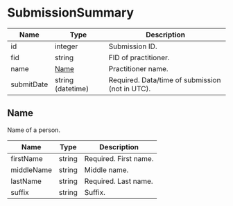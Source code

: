 # SubmissionSummary

| Name | Type | Description |
| - | - | - |
| id | integer | Submission ID. |
| fid | string | FID of practitioner. |
| name | [Name](#name) | Practitioner name. |
| submitDate | string (datetime) | Required. Data/time of submission (not in UTC). |

## Name

Name of a person.

| Name | Type | Description |
| - | - | - |
| firstName | string | Required. First name. |
| middleName | string | Middle name. |
| lastName | string | Required. Last name. |
| suffix | string | Suffix. |
